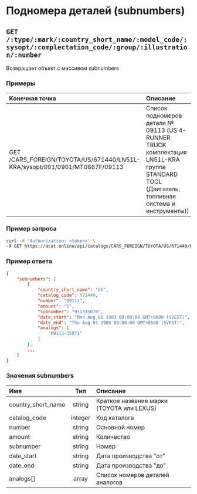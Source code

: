 # Подномера деталей (subnumbers)

## `GET /:type/:mark/:country_short_name/:model_code/:sysopt/:complectation_code/:group/:illustration/:number`

Возвращает объект с массивом subnumbers

### Примеры

| Конечная точка | Описание |
| :---- | :--------------- |
| GET /CARS_FOREIGN/TOYOTA/US/671440/LN51L-KRA/sysopt/001/0901/MT0887F/09113 | Список подномеров детали № 09113 (US 4-RUNNER TRUCK комплектация LN51L-KRA группа STANDARD TOOL (Двигатель, топливная система и инструменты)) |

### Пример запроса

```bash
curl -H 'Authorization: <token>' \
-X GET https://acat.online/api/catalogs/CARS_FOREIGN/TOYOTA/US/671440/LN51L-KRA/sysopt/001/0901/MT0887F/09113
```

### Пример ответа

```json
{
    "subnumbers": [
        {
            "country_short_name": "US",
            "catalog_code": 671440,
            "number": "09113",
            "amount": "1",
            "subnumber": "911335070",
            "date_start": "Mon Aug 01 1983 00:00:00 GMT+0600 (SVEST)",
            "date_end": "Thu Aug 01 1985 00:00:00 GMT+0600 (SVEST)",
            "analogs": [
                "09113-35071"
            ]
        },
        ...
    ]
}
```

### Значения subnumbers

| Имя | Тип | Описание |
| :---- | :------: | :--------------- |
| country_short_name | string | Краткое название марки (TOYOTA или LEXUS) |
| catalog_code | integer | Код каталога |
| number | string | Основной номер |
| amount | string | Количество |
| subnumber | string | Номер |
| date_start | string | Дата производства "от" |
| date_end | string | Дата производства "до" |
| analogs[] | array | Список номеров деталей аналогов |

